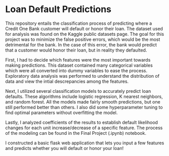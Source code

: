 # Loan Default Predictions

This repository entails the classification process of predicting where a Credit One Bank customer will default or honor their loan.  The dataset used for analysis was found on the Kaggle public datasets page.  The goal for this project was to minimize the false positive errors, which would be the most detrimental for the bank.  In the case of this error, the bank would predict that a customer would honor their loan, but in reality they defaulted.

First, I had to decide which features were the most important towards making predictions.  This dataset contained many categorical variables which were all converted into dummy variables to ease the process.  Exploratory data analysis was performed to understand the distribution of data and view the intial descrepancies among the features.

Next, I utilized several classification models to accurately predict loan defaults.  These algorithms include logistic regression, K nearest neighbors, and random forest.  All the models made fairly smooth predictions, but one still performed better than others.  I also did some hyperparameter tuning to find optimal parameters without overfitting the model.

Lastly, I analyzed coefficients of the results to establish default likelihood changes for each unit increase/decrease of a specific feature.  The process of the modeling can be found in the Final Project (.ipynb) notebook.

I constructed a basic flask web application that lets you input a few features and predicts whether you will default or honor your loan!
